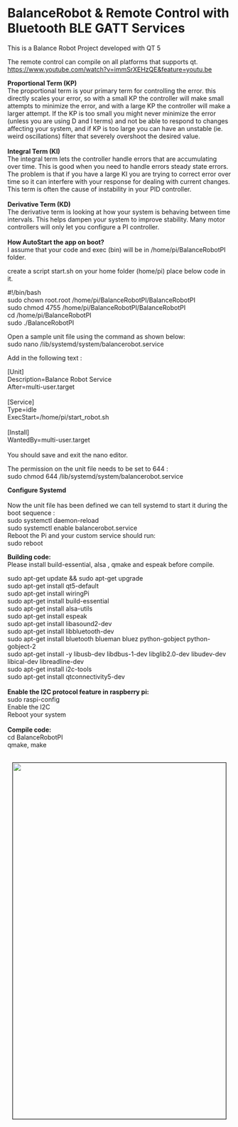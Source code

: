 # BalanceRobot & Remote Control with Bluetooth BLE GATT Services
This is a Balance Robot Project developed with QT 5</br>

The remote control can compile on all platforms that supports qt.</br>
https://www.youtube.com/watch?v=immSrXEHzQE&feature=youtu.be</br>

<b>Proportional Term (KP)</b></br>
The proportional term is your primary term for controlling the error. this directly scales your error, so with a small KP the controller will make small attempts to minimize the error, and with a large KP the controller will make a larger attempt. If the KP is too small you might never minimize the error (unless you are using D and I terms) and not be able to respond to changes affecting your system, and if KP is too large you can have an unstable (ie. weird oscillations) filter that severely overshoot the desired value.
</br></br>
<b>Integral Term (KI)</b></br>
The integral term lets the controller handle errors that are accumulating over time. This is good when you need to handle errors steady state errors. The problem is that if you have a large KI you are trying to correct error over time so it can interfere with your response for dealing with current changes. This term is often the cause of instability in your PID controller.
</br></br>
<b>Derivative Term (KD)</b></br>
The derivative term is looking at how your system is behaving between time intervals. This helps dampen your system to improve stability. Many motor controllers will only let you configure a PI controller.
</br></br>
<b>How AutoStart the app on boot?</b></br>
I assume that your code and exec (bin) will be in /home/pi/BalanceRobotPI folder.

create a script start.sh on your home folder (home/pi)
place below code in it.

#!/bin/bash</br>
sudo chown root.root /home/pi/BalanceRobotPI/BalanceRobotPI</br>
sudo chmod 4755 /home/pi/BalanceRobotPI/BalanceRobotPI</br>
cd /home/pi/BalanceRobotPI</br>
sudo ./BalanceRobotPI</br>

Open a sample unit file using the command as shown below:</br>
sudo nano /lib/systemd/system/balancerobot.service</br>

Add in the following text :</br>

[Unit]</br>
Description=Balance Robot Service</br>
After=multi-user.target</br>
</br>
[Service]</br>
Type=idle</br>
ExecStart=/home/pi/start_robot.sh</br>
</br>
[Install]</br>
WantedBy=multi-user.target</br>
</br>
You should save and exit the nano editor.</br>

The permission on the unit file needs to be set to 644 :</br>
sudo chmod 644 /lib/systemd/system/balancerobot.service</br>

<b>Configure Systemd</b></br>
</br>
Now the unit file has been defined we can tell systemd to start it during the boot sequence :</br>
sudo systemctl daemon-reload</br>
sudo systemctl enable balancerobot.service</br>
Reboot the Pi and your custom service should run:</br>
sudo reboot</br>

<b>Building code: </b></br>
Please install build-essential, alsa , qmake and espeak before compile.</br>

sudo apt-get update && sudo apt-get upgrade </br>
sudo apt-get install qt5-default </br>
sudo apt-get install wiringPi</br>
sudo apt-get install build-essential </br>
sudo apt-get install alsa-utils </br>
sudo apt-get install espeak </br>
sudo apt-get install libasound2-dev </br>
sudo apt-get install libbluetooth-dev </br>
sudo apt-get install bluetooth blueman bluez python-gobject python-gobject-2 </br>
sudo apt-get install -y libusb-dev libdbus-1-dev libglib2.0-dev libudev-dev libical-dev libreadline-dev </br>
sudo apt-get install i2c-tools </br>
sudo apt-get install qtconnectivity5-dev </br>
</br>
<b>Enable the I2C protocol feature in raspberry pi:</b></br>
sudo raspi-config</br>
Enable the I2C</br>
Reboot your system</br>
</br>
<b>Compile code: </b></br>
cd BalanceRobotPI </br>
qmake, make </br>
</br>
<p align="center"><a href="https://github.com/takyonxxx/BalanceRobotQT-Raspberry/blob/master/remote_control.jpg">
		<img src="https://github.com/takyonxxx/BalanceRobotQT-Raspberry/blob/master/remote_control.jpg" 
		name="remote" width="480" height="800" align="bottom" border="1"></a></p>
		
